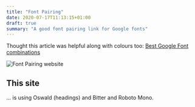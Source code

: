 ```yaml
---
title: "Font Pairing"
date: 2020-07-17T11:13:15+01:00
draft: true
summary: "A good font pairing link for Google fonts"
---
```


Thought this article was helpful along with colours too: [Best Google Font combinations](https://artisanthemes.io/best-google-fonts-combinations-modern-agency-website/)

![Font Pairing website](/images/font-pairing.png)

## This site

... is using Oswald (headings) and Bitter and Roboto Mono.

